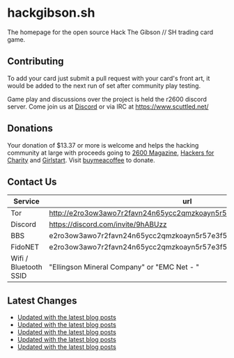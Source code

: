 # hackgibson.sh
The homepage for the open source Hack The Gibson // SH trading card game.


## Contributing

To add your card just submit a pull request with your card's front art, it would be added to the next run of set after community play testing.

Game play and discussions over the project is held the r2600 discord server. Come join us at [Discord](https://discord.com/invite/9hABUzz) or via IRC at https://www.scuttled.net/


## Donations

Your donation of $13.37 or more is welcome and helps the hacking community at large with proceeds going to [2600 Magazine](https://2600.com/), [Hackers for Charity](https://hackersforcharity.org) and [Girlstart](https://girlstart.org).  Visit [buymeacoffee](https://www.buymeacoffee.com/hackgibson.sh) to donate.


## Contact Us

Service | url
-|-
Tor | http://e2ro3ow3awo7r2favn24n65ycc2qmzkoayn5r57e3f56nvjwdcgg32ad.onion
Discord | https://discord.com/invite/9hABUzz
BBS | e2ro3ow3awo7r2favn24n65ycc2qmzkoayn5r57e3f56nvjwdcgg32ad.onion:23
FidoNET | e2ro3ow3awo7r2favn24n65ycc2qmzkoayn5r57e3f56nvjwdcgg32ad.onion:24554
Wifi / Bluetooth SSID | "Ellingson Mineral Company" or "EMC Net - <fidonet address>"

## Latest Changes
<!-- BLOG-POST-LIST:START -->
- [Updated with the latest blog posts](https://github.com/DFW2600/hackgibson.sh/commit/9112b5bbe52ef8fe41d7d3108695d5d5a232cd0e)
- [Updated with the latest blog posts](https://github.com/DFW2600/hackgibson.sh/commit/fd5a0886fe204269cac6de0bf2f1b1f509fd6440)
- [Updated with the latest blog posts](https://github.com/DFW2600/hackgibson.sh/commit/1891024887159884a9eb3cfbedcb18b9b748402c)
- [Updated with the latest blog posts](https://github.com/DFW2600/hackgibson.sh/commit/8394d9a470449d8acbf96534939f8f2005d7ee61)
- [Updated with the latest blog posts](https://github.com/DFW2600/hackgibson.sh/commit/6a7f712370ff5e2e9f462be74cbbc67b866ec744)
<!-- BLOG-POST-LIST:END -->
